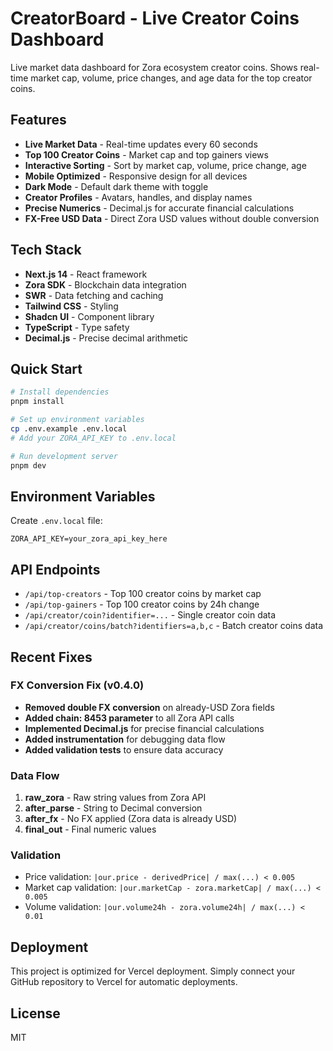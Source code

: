 # CreatorBoard - Live Creator Coins Dashboard

Live market data dashboard for Zora ecosystem creator coins. Shows real-time market cap, volume, price changes, and age data for the top creator coins.

## Features

- **Live Market Data** - Real-time updates every 60 seconds
- **Top 100 Creator Coins** - Market cap and top gainers views
- **Interactive Sorting** - Sort by market cap, volume, price change, age
- **Mobile Optimized** - Responsive design for all devices
- **Dark Mode** - Default dark theme with toggle
- **Creator Profiles** - Avatars, handles, and display names
- **Precise Numerics** - Decimal.js for accurate financial calculations
- **FX-Free USD Data** - Direct Zora USD values without double conversion

## Tech Stack

- **Next.js 14** - React framework
- **Zora SDK** - Blockchain data integration
- **SWR** - Data fetching and caching
- **Tailwind CSS** - Styling
- **Shadcn UI** - Component library
- **TypeScript** - Type safety
- **Decimal.js** - Precise decimal arithmetic

## Quick Start

```bash
# Install dependencies
pnpm install

# Set up environment variables
cp .env.example .env.local
# Add your ZORA_API_KEY to .env.local

# Run development server
pnpm dev
```

## Environment Variables

Create `.env.local` file:

```env
ZORA_API_KEY=your_zora_api_key_here
```

## API Endpoints

- `/api/top-creators` - Top 100 creator coins by market cap
- `/api/top-gainers` - Top 100 creator coins by 24h change
- `/api/creator/coin?identifier=...` - Single creator coin data
- `/api/creator/coins/batch?identifiers=a,b,c` - Batch creator coins data

## Recent Fixes

### FX Conversion Fix (v0.4.0)
- **Removed double FX conversion** on already-USD Zora fields
- **Added chain: 8453 parameter** to all Zora API calls
- **Implemented Decimal.js** for precise financial calculations
- **Added instrumentation** for debugging data flow
- **Added validation tests** to ensure data accuracy

### Data Flow
1. **raw_zora** - Raw string values from Zora API
2. **after_parse** - String to Decimal conversion
3. **after_fx** - No FX applied (Zora data is already USD)
4. **final_out** - Final numeric values

### Validation
- Price validation: `|our.price - derivedPrice| / max(...) < 0.005`
- Market cap validation: `|our.marketCap - zora.marketCap| / max(...) < 0.005`
- Volume validation: `|our.volume24h - zora.volume24h| / max(...) < 0.01`

## Deployment

This project is optimized for Vercel deployment. Simply connect your GitHub repository to Vercel for automatic deployments.

## License

MIT
